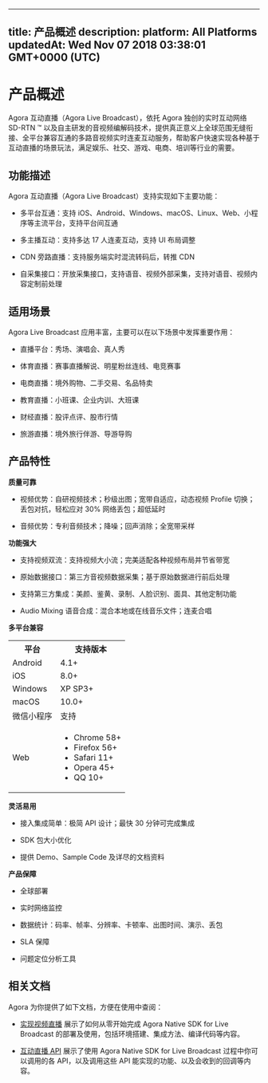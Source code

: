 
---
title: 产品概述
description: 
platform: All Platforms
updatedAt: Wed Nov 07 2018 03:38:01 GMT+0000 (UTC)
---
# 产品概述
Agora 互动直播（Agora Live Broadcast），依托 Agora 独创的实时互动网络 SD-RTN ™ 以及自主研发的音视频编解码技术，提供真正意义上全球范围无缝衔接、全平台兼容互通的多路音视频实时连麦互动服务，帮助客户快速实现各种基于互动直播的场景玩法，满足娱乐、社交、游戏、电商、培训等行业的需要。

## 功能描述

Agora 互动直播（Agora Live Broadcast）支持实现如下主要功能：

-   多平台互通：支持 iOS、Android、Windows、macOS、Linux、Web、小程序等主流平台，支持平台间互通

-   多主播互动：支持多达 17 人连麦互动，支持 UI 布局调整

-   CDN 旁路直播：支持服务端实时混流转码后，转推 CDN

-   自采集接口：开放采集接口，支持语音、视频外部采集，支持对语音、视频内容定制前处理


## 适用场景

Agora Live Broadcast 应用丰富，主要可以在以下场景中发挥重要作用：

-   直播平台：秀场、演唱会、真人秀

-   体育直播：赛事直播解说、明星粉丝连线、电竞赛事

-   电商直播：境外购物、二手交易、名品特卖

-   教育直播：小班课、企业内训、大班课

-   财经直播：股评点评、股市行情

-   旅游直播：境外旅行伴游、导游导购


## 产品特性

**质量可靠**

-   视频优势：自研视频技术；秒级出图；宽带自适应，动态视频 Profile 切换；丢包对抗，轻松应对 30% 网络丢包；超低延时

-   音频优势：专利音频技术；降噪；回声消除；全宽带采样


**功能强大**

-   支持视频双流：支持视频大小流；完美适配各种视频布局并节省带宽

-   原始数据接口：第三方音视频数据采集；基于原始数据进行前后处理

-   支持第三方集成：美颜、鉴黄、录制、人脸识别、面具、其他定制功能

-   Audio Mixing 语音合成：混合本地或在线音乐文件；连麦合唱


**多平台兼容**

<table>
  <tr>
    <th>平台</th>
    <th>支持版本</th>
  </tr>
  <tr>
    <td>Android</td>
    <td>4.1+</td>
  </tr>
  <tr>
    <td>iOS</td>
    <td>8.0+</td>
  </tr>
  <tr>
    <td>Windows</td>
    <td>XP SP3+</td>
  </tr>
  <tr>
    <td>macOS</td>
    <td>10.0+</td>
  </tr>
  <tr>
    <td>微信小程序</td>
    <td>支持</td>
  </tr>
  <tr>
    <td>Web</td>
		<td><ul><li>Chrome 58+</li>
			<li>Firefox 56+</li>
			<li>Safari 11+</li>
			<li>Opera 45+</li>
			<li>QQ 10+</li></ul></td>
  </tr>
</table>



**灵活易用**

-   接入集成简单：极简 API 设计；最快 30 分钟可完成集成

-   SDK 包大小优化

-   提供 Demo、Sample Code 及详尽的文档资料


**产品保障**

-   全球部署

-   实时网络监控

-   数据统计：码率、帧率、分辨率、卡顿率、出图时间、演示、丢包

-   SLA 保障

-   问题定位分析工具


## 相关文档

Agora 为你提供了如下文档，方便在使用中查阅：

-   [实现视频直播](../../cn/Quickstart%20Guide/broadcast_video_android.md) 展示了如何从零开始完成 Agora Native SDK for Live Broadcast 的部署及使用，包括环境搭建、集成方法、编译代码等内容。

-   [互动直播 API](https://docs.agora.io/cn/Interactive%20Broadcast/API%20Reference/java/index.html) 展示了使用 Agora Native SDK for Live Broadcast 过程中你可以调用的各 API，以及调用这些 API 能实现的功能、以及会收到的回调等内容。



